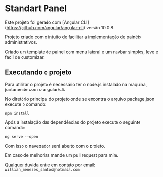 # Standart Panel

Este projeto foi gerado com [Angular CLI] (https://github.com/angular/angular-cli) versão 10.0.8.

Projeto criado com o intuito de facilitar a implementação de painéis administrativos.

Criado um template de painel com menu lateral e um navbar simples, leve e facil de customizar.


## Executando o projeto

Para utilizar o projeto é necessário ter o node.js instalado na maquina, juntamente com o angular/cli.

No diretório principal do projeto onde se encontra o arquivo package.json execute o comando:

`npm install`

Após a instalação das dependências do projeto execute o seguinte comando:

`ng serve --open`

Com isso o navegador será aberto com o projeto.

Em caso de melhorias mande um pull request para mim.

Qualquer duvida entre em contato por email: `willian_menezes_santos@hotmail.com`
